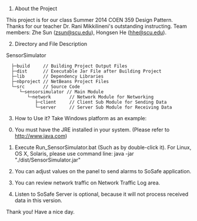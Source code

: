 1. About the Project

This project is for our class Summer 2014 COEN 359 Design Pattern.
Thanks for our teacher Dr. Rani Mikkilineni's outstanding instructing.
Team members: Zhe Sun (zsun@scu.edu), Hongsen He (hhe@scu.edu).

2. Directory and File Description

SensorSimulator

      ├─build     // Building Project Output Files
      ├─dist      // Executable Jar File after Building Project
      ├─lib       // Dependency Libraries
      ├─nbproject // NetBeans Project Files
      └─src       // Source Code
         └─sensorsimulator // Main Module
            └─network       // Network Module for Networking
               ├─client     // Client Sub Module for Sending Data
               └─server     // Server Sub Module for Receiving Data

3. How to Use it?
Take Windows platform as an example:

0) You must have the JRE installed in your system. (Please refer to http://www.java.com)

1) Execute Run_SensorSimulator.bat (Such as by double-click it). For Linux, OS X, Solaris, please use command line: java -jar "./dist/SensorSimulator.jar" 

2) You can adjust values on the panel to send alarms to SoSafe application.

3) You can review network traffic on Network Traffic Log area.

4) Listen to SoSafe Server is optional, because it will not process received data in this version.

Thank you! Have a nice day.

